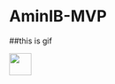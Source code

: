 # AminIB-MVP

##this is gif


<img src="https://www.dropbox.com/s/qjkoh7w09icxnu6/ezgif-4-05f851a3d02f.gif" width="40" height="40" />
